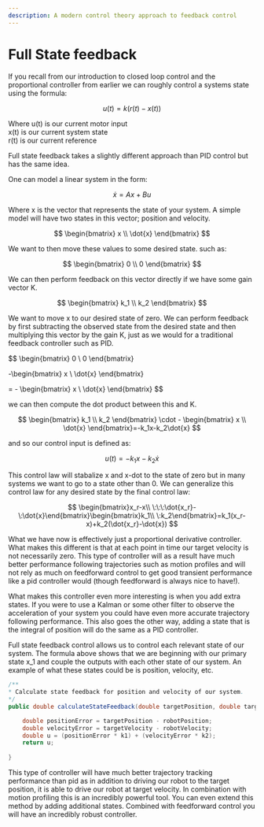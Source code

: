 ```yaml
---
description: A modern control theory approach to feedback control
---
```


# Full State feedback

If you recall from our introduction to closed loop control and the proportional controller from earlier we can roughly control a systems state using the formula:

$$
u(t)=k(r(t)-x(t))
$$

Where u(t) is our current motor input\
&#x20;             x(t) is our current system state\
&#x20;              r(t) is our current reference





Full state feedback takes a slightly different approach than PID control but has the same idea.&#x20;

One can model a linear system in the form:&#x20;

$$
\dot{x}=Ax+Bu
$$

​Where x is the vector that represents the state of your system. A simple model will have two states in this vector; position and velocity.&#x20;

$$
\begin{bmatrix} x  \\ \dot{x} \end{bmatrix}
$$

We want to then move these values to some desired state. such as:

$$
\begin{bmatrix} 0  \\ 0 \end{bmatrix}
$$

We can then perform feedback on this vector directly if we have some gain vector K.

$$
\begin{bmatrix} k_1 \\ k_2 \end{bmatrix}
$$

We want to move x to our desired state of zero. We can perform feedback by first subtracting the observed state from the desired state and then multiplying this vector by the gain K, just as we would for a traditional feedback controller such as PID.

$$
\begin{bmatrix} 0  \\ 0 \end{bmatrix}

-\begin{bmatrix} x  \\ \dot{x} \end{bmatrix}

= - \begin{bmatrix} x  \\ \dot{x} \end{bmatrix}
$$

​we can then compute the dot product between this and K.

$$
\begin{bmatrix} k_1 \\ k_2 \end{bmatrix} \cdot - \begin{bmatrix} x  \\ \dot{x} \end{bmatrix}=-k_1x-k_2\dot{x}
$$

​and so our control input is defined as:&#x20;

$$
u(t)=-k_1x-k_2\dot{x}
$$

​This control law will stabalize x and x-dot to the state of zero but in many systems we want to go to a state other than 0. We can generalize this control law for any desired state by the final control law:&#x20;

$$
\begin{bmatrix}x_r-x\\ \:\:\:\dot{x_r}-\:\dot{x}\end{bmatrix}\begin{bmatrix}k_1\\ \:k_2\end{bmatrix}=k_1(x_r-x)+k_2(\dot{x_r}-\dot{x})
$$

What we have now is effectively just a proportional derivative controller. What makes this different is that at each point in time our target velocity is not necessarily zero. This type of controller will as a result have much better performance following trajectories such as motion profiles and will not rely as much on feedforward control to get good transient performance like a pid controller would (though feedforward is always nice to have!).

What makes this controller even more interesting is when you add extra states. If you were to use a Kalman or some other filter to observe the acceleration of your system you could have even more accurate trajectory following performance. This also goes the other way,  adding a state that is the integral of position will do the same as a PID controller. &#x20;



Full state feedback control allows us to control each relevant state of our system. The formula above shows that we are beginning with our primary state x\_1 and couple the outputs with each other state of our system. An example of what these states could be is position, velocity, etc.

```java
/**
* Calculate state feedback for position and velocity of our system. 
*/
public double calculateStateFeedback(double targetPosition, double targetVelocity) {

    double positionError = targetPosition - robotPosition;
    double velocityError = targetVelocity - robotVelocity; 
    double u = (positionError * k1) + (velocityError * k2); 
    return u; 
    
} 
```

This type of controller will have much better trajectory tracking performance than pid as in addition to driving our robot to the target position, it is able to drive our robot at target velocity. In combination with motion profiling this is an incredibly powerful tool. You can even extend this method by adding additional states. Combined with feedforward control you will have an incredibly robust controller.&#x20;

